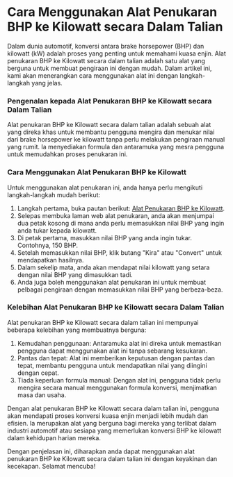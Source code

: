 Cara Menggunakan Alat Penukaran BHP ke Kilowatt secara Dalam Talian
===================================================================

Dalam dunia automotif, konversi antara brake horsepower (BHP) dan kilowatt (kW) adalah proses yang penting untuk memahami kuasa enjin. Alat penukaran BHP ke Kilowatt secara dalam talian adalah satu alat yang berguna untuk membuat pengiraan ini dengan mudah. Dalam artikel ini, kami akan menerangkan cara menggunakan alat ini dengan langkah-langkah yang jelas.

### Pengenalan kepada Alat Penukaran BHP ke Kilowatt secara Dalam Talian

Alat penukaran BHP ke Kilowatt secara dalam talian adalah sebuah alat yang direka khas untuk membantu pengguna mengira dan menukar nilai dari brake horsepower ke kilowatt tanpa perlu melakukan pengiraan manual yang rumit. Ia menyediakan formula dan antaramuka yang mesra pengguna untuk memudahkan proses penukaran ini.

### Cara Menggunakan Alat Penukaran BHP ke Kilowatt

Untuk menggunakan alat penukaran ini, anda hanya perlu mengikuti langkah-langkah mudah berikut:

1. Langkah pertama, buka pautan berikut: [Alat Penukaran BHP ke Kilowatt](https://www.onlinecalculatorsfree.com/ms/convert/bhp-to-kilowatts.html).
2. Selepas membuka laman web alat penukaran, anda akan menjumpai dua petak kosong di mana anda perlu memasukkan nilai BHP yang ingin anda tukar kepada kilowatt.
3. Di petak pertama, masukkan nilai BHP yang anda ingin tukar. Contohnya, 150 BHP.
4. Setelah memasukkan nilai BHP, klik butang "Kira" atau "Convert" untuk mendapatkan hasilnya.
5. Dalam sekelip mata, anda akan mendapat nilai kilowatt yang setara dengan nilai BHP yang dimasukkan tadi.
6. Anda juga boleh menggunakan alat penukaran ini untuk membuat pelbagai pengiraan dengan memasukkan nilai BHP yang berbeza-beza.

### Kelebihan Alat Penukaran BHP ke Kilowatt secara Dalam Talian

Alat penukaran BHP ke Kilowatt secara dalam talian ini mempunyai beberapa kelebihan yang membuatnya berguna:

1. Kemudahan penggunaan: Antaramuka alat ini direka untuk memastikan pengguna dapat menggunakan alat ini tanpa sebarang kesukaran.
2. Pantas dan tepat: Alat ini memberikan keputusan dengan pantas dan tepat, membantu pengguna untuk mendapatkan nilai yang diingini dengan cepat.
3. Tiada keperluan formula manual: Dengan alat ini, pengguna tidak perlu mengira secara manual menggunakan formula konversi, menjimatkan masa dan usaha.

Dengan alat penukaran BHP ke Kilowatt secara dalam talian ini, pengguna akan mendapati proses konversi kuasa enjin menjadi lebih mudah dan efisien. Ia merupakan alat yang berguna bagi mereka yang terlibat dalam industri automotif atau sesiapa yang memerlukan konversi BHP ke kilowatt dalam kehidupan harian mereka.

Dengan penjelasan ini, diharapkan anda dapat menggunakan alat penukaran BHP ke Kilowatt secara dalam talian ini dengan keyakinan dan kecekapan. Selamat mencuba!